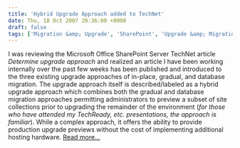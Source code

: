 ```yaml
---
title: 'Hybrid Upgrade Approach added to TechNet'
date: Thu, 18 Oct 2007 20:36:00 +0000
draft: false
tags: ['Migration &amp; Upgrade', 'SharePoint', 'Upgrade &amp; Migration']
---
```


I was reviewing the Microsoft Office SharePoint Server TechNet article _Determine upgrade approach_ and realized an article I have been working internally over the past few weeks has been published and introduced to the three existing upgrade approaches of in-place, gradual, and database migration. The upgrade approach itself is described/labeled as a hybrid upgrade approach which combines both the gradual and database migration approaches permitting administrators to preview a subset of site collections prior to upgrading the remainder of the environment (_for those who have attended my TechReady, etc. presentations, the approach is familiar_). While a complex approach, it offers the ability to provide production upgrade previews without the cost of implementing additional hosting hardware. [Read more...](http://technet2.microsoft.com/Office/en-us/library/f11e6c4f-dc2a-4d17-a2c8-9455792b4b9b1033.mspx?mfr=true)